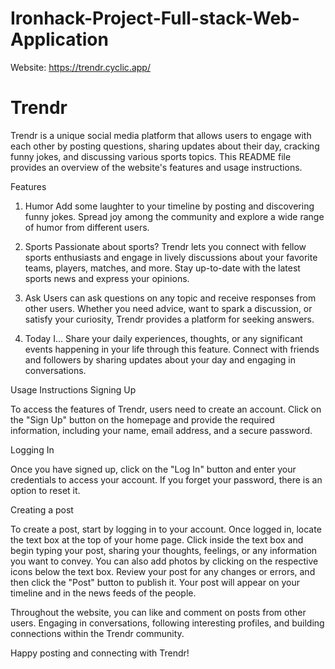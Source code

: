 # Ironhack-Project-Full-stack-Web-Application

Website: https://trendr.cyclic.app/

# Trendr
Trendr is a unique social media platform that allows users to engage with each other by posting questions, sharing updates about their day, cracking funny jokes, and discussing various sports topics. This README file provides an overview of the website's features and usage instructions.

Features
1. Humor
Add some laughter to your timeline by posting and discovering funny jokes. Spread joy among the community and explore a wide range of humor from different users.

2. Sports
Passionate about sports? Trendr lets you connect with fellow sports enthusiasts and engage in lively discussions about your favorite teams, players, matches, and more. Stay up-to-date with the latest sports news and express your opinions.

3. Ask
Users can ask questions on any topic and receive responses from other users. Whether you need advice, want to spark a discussion, or satisfy your curiosity, Trendr provides a platform for seeking answers.

4. Today I...
Share your daily experiences, thoughts, or any significant events happening in your life through this feature. Connect with friends and followers by sharing updates about your day and engaging in conversations.


Usage Instructions
Signing Up

To access the features of Trendr, users need to create an account. Click on the "Sign Up" button on the homepage and provide the required information, including your name, email address, and a secure password.

Logging In

Once you have signed up, click on the "Log In" button and enter your credentials to access your account. If you forget your password, there is an option to reset it.

Creating a post

To create a post, start by logging in to your account. Once logged in, locate the text box at the top of your home page. Click inside the text box and begin typing your post, sharing your thoughts, feelings, or any information you want to convey. You can also add photos by clicking on the respective icons below the text box. Review your post for any changes or errors, and then click the "Post" button to publish it. Your post will appear on your timeline and in the news feeds of the people.

Throughout the website, you can like and comment on posts from other users. Engaging in conversations, following interesting profiles, and building connections within the Trendr community.

Happy posting and connecting with Trendr!
